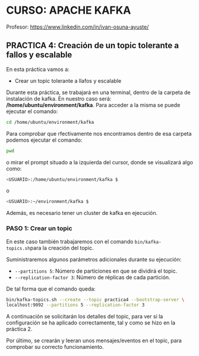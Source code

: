 # CURSO: APACHE KAFKA
Profesor: https://www.linkedin.com/in/ivan-osuna-ayuste/

## PRACTICA 4: Creación de un topic tolerante a fallos y escalable

En esta práctica vamos a:
* Crear un topic tolerante a llafos y escalable

Durante esta práctica, se trabajará en una terminal, dentro de la carpeta
de instalación de kafka. En nuestro caso será:
**/home/ubuntu/environment/kafka**.
Para acceder a la misma se puede ejecutar el comando:
``` sh
cd /home/ubuntu/environment/kafka
```
Para comprobar que rfectivamente nos encontramos dentro de esa carpeta podemos 
ejecutar el comando:
``` sh
pwd
```
o mirar el prompt situado a la izquierda del cursor, donde se visualizará algo como:
``` sh
<USUARIO>:/home/ubuntu/environment/kafka $
```
o
``` sh
<USUARIO>:~/environment/kafka $
```

Además, es necesario tener un cluster de kafka en ejecución.


### PASO 1: Crear un topic

En este caso también trabajaremos con el comando `bin/kafka-topics.sh`para la 
creación del topic.

Suministraremos algunos parámetros adicionales durante su ejecución:
* `--partitions 5`: Número de particiones en que se dividirá el topic.
* `--replication-factor 3`: Número de réplicas de cada partición.

De tal forma que el comando queda:
``` sh
bin/kafka-topics.sh --create --topic practica4 --bootstrap-server \
localhost:9092 --partitions 5 --replication-factor 3
```
A continuación se solicitarán los detalles del topic, para ver si la configuración
se ha aplicado correctamente, tal y como se hizo en la práctica 2.

Por último, se crearán y leeran unos mensajes/eventos en el topic, para comprobar 
su correcto funcionamiento.